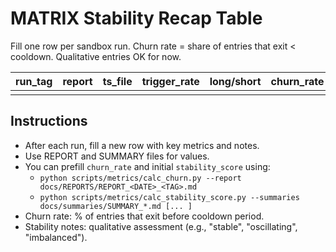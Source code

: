 # MATRIX Stability Recap Table

Fill one row per sandbox run. Churn rate = share of entries that exit < cooldown. Qualitative entries OK for now.

| run_tag | report | ts_file | trigger_rate | long/short | churn_rate | max_dd | stability_notes |
|---------|--------|---------|--------------|------------|------------|--------|-----------------|
|         |        |         |              |            |            |        |                 |

## Instructions
- After each run, fill a new row with key metrics and notes.
- Use REPORT and SUMMARY files for values.
- You can prefill `churn_rate` and initial `stability_score` using:
	- `python scripts/metrics/calc_churn.py --report docs/REPORTS/REPORT_<DATE>_<TAG>.md`
	- `python scripts/metrics/calc_stability_score.py --summaries docs/summaries/SUMMARY_*.md [... ]`
- Churn rate: % of entries that exit before cooldown period.
- Stability notes: qualitative assessment (e.g., "stable", "oscillating", "imbalanced").

